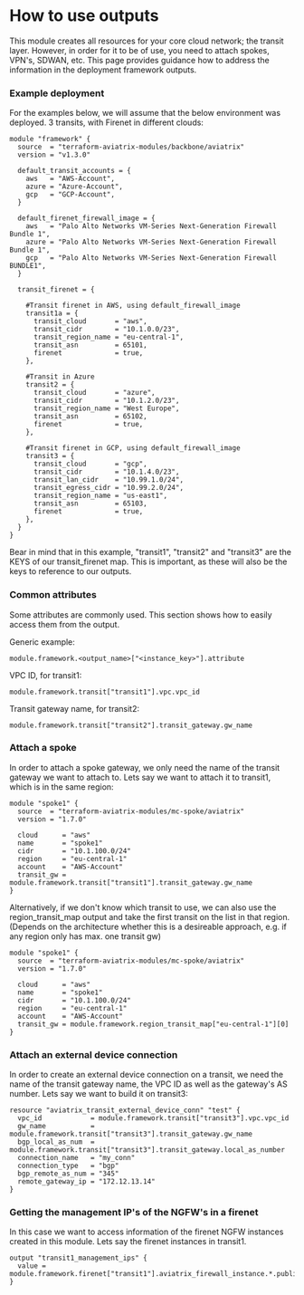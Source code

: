 # How to use outputs
This module creates all resources for your core cloud network; the transit layer. However, in order for it to be of use, you need to attach spokes, VPN's, SDWAN, etc. This page provides guidance how to address the information in the deployment framework outputs.

### Example deployment
For the examples below, we will assume that the below environment was deployed. 3 transits, with Firenet in different clouds:

```hcl
module "framework" {
  source  = "terraform-aviatrix-modules/backbone/aviatrix"
  version = "v1.3.0"

  default_transit_accounts = {
    aws   = "AWS-Account",
    azure = "Azure-Account",
    gcp   = "GCP-Account",
  }

  default_firenet_firewall_image = {
    aws   = "Palo Alto Networks VM-Series Next-Generation Firewall Bundle 1",
    azure = "Palo Alto Networks VM-Series Next-Generation Firewall Bundle 1",
    gcp   = "Palo Alto Networks VM-Series Next-Generation Firewall BUNDLE1",
  }

  transit_firenet = {

    #Transit firenet in AWS, using default_firewall_image
    transit1a = {          
      transit_cloud       = "aws",
      transit_cidr        = "10.1.0.0/23",
      transit_region_name = "eu-central-1",
      transit_asn         = 65101,
      firenet             = true,
    },

    #Transit in Azure
    transit2 = {
      transit_cloud       = "azure",
      transit_cidr        = "10.1.2.0/23",
      transit_region_name = "West Europe",
      transit_asn         = 65102,
      firenet             = true,
    },

    #Transit firenet in GCP, using default_firewall_image
    transit3 = {
      transit_cloud       = "gcp",
      transit_cidr        = "10.1.4.0/23",
      transit_lan_cidr    = "10.99.1.0/24",
      transit_egress_cidr = "10.99.2.0/24",
      transit_region_name = "us-east1",
      transit_asn         = 65103,
      firenet             = true,
    },    
  }
}
```
Bear in mind that in this example, "transit1", "transit2" and "transit3" are the KEYS of our transit_firenet map. This is important, as these will also be the keys to reference to our outputs.

### Common attributes
Some attributes are commonly used. This section shows how to easily access them from the output.

Generic example:
```hcl
module.framework.<output_name>["<instance_key>"].attribute
```

VPC ID, for transit1:
```hcl
module.framework.transit["transit1"].vpc.vpc_id
```

Transit gateway name, for transit2:
```hcl
module.framework.transit["transit2"].transit_gateway.gw_name
```

### Attach a spoke
In order to attach a spoke gateway, we only need the name of the transit gateway we want to attach to. Lets say we want to attach it to transit1, which is in the same region:
```hcl
module "spoke1" {
  source  = "terraform-aviatrix-modules/mc-spoke/aviatrix"
  version = "1.7.0"

  cloud      = "aws"
  name       = "spoke1"
  cidr       = "10.1.100.0/24"
  region     = "eu-central-1"
  account    = "AWS-Account"
  transit_gw = module.framework.transit["transit1"].transit_gateway.gw_name
}
```

Alternatively, if we don't know which transit to use, we can also use the region_transit_map output and take the first transit on the list in that region. (Depends on the architecture whether this is a desireable approach, e.g. if any region only has max. one transit gw)

```hcl
module "spoke1" {
  source  = "terraform-aviatrix-modules/mc-spoke/aviatrix"
  version = "1.7.0"

  cloud      = "aws"
  name       = "spoke1"
  cidr       = "10.1.100.0/24"
  region     = "eu-central-1"
  account    = "AWS-Account"
  transit_gw = module.framework.region_transit_map["eu-central-1"][0]
}
```

### Attach an external device connection
In order to create an external device connection on a transit, we need the name of the transit gateway name, the VPC ID as well as the gateway's AS number. Lets say we want to build it on transit3:

```hcl
resource "aviatrix_transit_external_device_conn" "test" {
  vpc_id            = module.framework.transit["transit3"].vpc.vpc_id
  gw_name           = module.framework.transit["transit3"].transit_gateway.gw_name
  bgp_local_as_num  = module.framework.transit["transit3"].transit_gateway.local_as_number
  connection_name   = "my_conn"
  connection_type   = "bgp"
  bgp_remote_as_num = "345"
  remote_gateway_ip = "172.12.13.14"
}
```

### Getting the management IP's of the NGFW's in a firenet
In this case we want to access information of the firenet NGFW instances created in this module. Lets say the firenet instances in transit1.

```hcl
output "transit1_management_ips" {
  value = module.framework.firenet["transit1"].aviatrix_firewall_instance.*.public_ip
}
```
